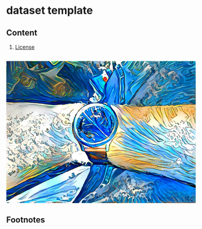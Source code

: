 # dataset template

## Content
1. [License](License.md)

##
![Cover Image](preview.jpg)

## Footnotes